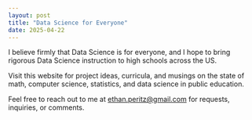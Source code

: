 ```yaml
---
layout: post
title: "Data Science for Everyone"
date: 2025-04-22
---
```


I believe firmly that Data Science is for everyone, and I hope to bring rigorous Data Science instruction to high schools across the US.

Visit this website for project ideas, curricula, and musings on the state of math, computer science, statistics, and data science in public education.  

Feel free to reach out to me at ethan.peritz@gmail.com for requests, inquiries, or comments. 
